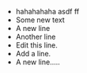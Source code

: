 - hahahahaha asdf ff
- Some new text
- A new line
- Another line
- Edit this line.
- Add a line. 
- A new line.....